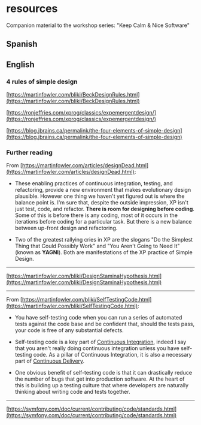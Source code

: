 # resources
Companion material to the workshop series: "Keep Calm &amp; Nice Software"

## Spanish

## English

### 4 rules of simple design

[https://martinfowler.com/bliki/BeckDesignRules.html](https://martinfowler.com/bliki/BeckDesignRules.html)

[https://ronjeffries.com/xprog/classics/expemergentdesign/](https://ronjeffries.com/xprog/classics/expemergentdesign/)

[https://blog.jbrains.ca/permalink/the-four-elements-of-simple-design](https://blog.jbrains.ca/permalink/the-four-elements-of-simple-design)

### Further reading

From [https://martinfowler.com/articles/designDead.html](https://martinfowler.com/articles/designDead.html):

- These enabling practices of continuous integration, testing, and refactoring, provide a new environment that makes evolutionary design plausible. However one thing we haven't yet figured out is where the balance point is. I'm sure that, despite the outside impression, XP isn't just test, code, and refactor. **There is room for designing before coding**. Some of this is before there is any coding, most of it occurs in the iterations before coding for a particular task. But there is a new balance between up-front design and refactoring.

- Two of the greatest rallying cries in XP are the slogans "Do the Simplest Thing that Could Possibly Work" and "You Aren't Going to Need It" (known as **YAGNI**). Both are manifestations of the XP practice of Simple Design.

---
[https://martinfowler.com/bliki/DesignStaminaHypothesis.html](https://martinfowler.com/bliki/DesignStaminaHypothesis.html)

---

From [https://martinfowler.com/bliki/SelfTestingCode.html](https://martinfowler.com/bliki/SelfTestingCode.html):

- You have self-testing code when you can run a series of automated tests against the code base and be confident that, should the tests pass, your code is free of any substantial defects.

- Self-testing code is a key part of [Continuous Integration](https://martinfowler.com/articles/continuousIntegration.html), indeed I say that you aren't really doing continuous integration unless you have self-testing code. As a pillar of Continuous Integration, it is also a necessary part of [Continuous Delivery](https://martinfowler.com/delivery.html).

- One obvious benefit of self-testing code is that it can drastically reduce the number of bugs that get into production software. At the heart of this is building up a testing culture that where developers are naturally thinking about writing code and tests together.

---

[https://symfony.com/doc/current/contributing/code/standards.html](https://symfony.com/doc/current/contributing/code/standards.html)